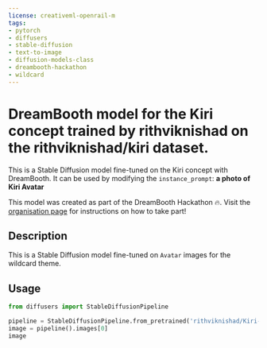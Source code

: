 ```yaml
---
license: creativeml-openrail-m
tags:
- pytorch
- diffusers
- stable-diffusion
- text-to-image
- diffusion-models-class
- dreambooth-hackathon
- wildcard
---
```


# DreamBooth model for the Kiri concept trained by rithviknishad on the rithviknishad/kiri dataset.

This is a Stable Diffusion model fine-tuned on the Kiri concept with DreamBooth. It can be used by modifying the `instance_prompt`: **a photo of Kiri Avatar**

This model was created as part of the DreamBooth Hackathon 🔥. Visit the [organisation page](https://huggingface.co/dreambooth-hackathon) for instructions on how to take part!

## Description


This is a Stable Diffusion model fine-tuned on `Avatar` images for the wildcard theme.


## Usage

```python
from diffusers import StableDiffusionPipeline

pipeline = StableDiffusionPipeline.from_pretrained('rithviknishad/Kiri-Avatar')
image = pipeline().images[0]
image
```
